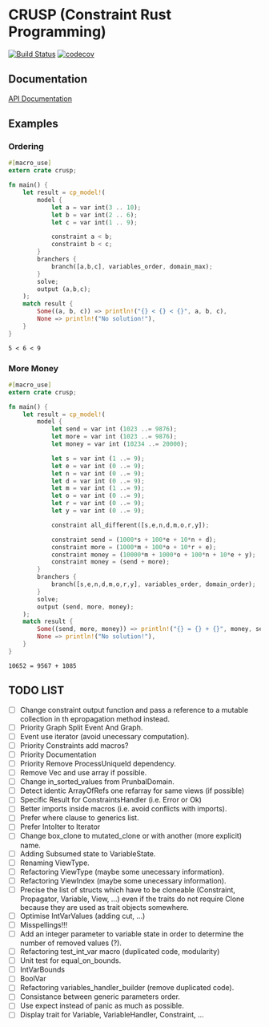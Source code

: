 # CRUSP (Constraint Rust Programming)

[![Build Status](https://travis-ci.org/VincentVigneron/crusp.svg?branch=master)](https://travis-ci.org/VincentVigneron/crusp)
[![codecov](https://codecov.io/gh/VincentVigneron/crusp/branch/master/graph/badge.svg)](https://codecov.io/gh/VincentVigneron/crups)

## Documentation
[API Documentation](https://vincentvigneron.github.io/crusp/)

## Examples

### Ordering
```rust
#[macro_use]
extern crate crusp;

fn main() {
    let result = cp_model!(
        model {
            let a = var int(3 .. 10);
            let b = var int(2 .. 6);
            let c = var int(1 .. 9);

            constraint a < b;
            constraint b < c;
        }
        branchers {
            branch([a,b,c], variables_order, domain_max);
        }
        solve;
        output (a,b,c);
    );
    match result {
        Some((a, b, c)) => println!("{} < {} < {}", a, b, c),
        None => println!("No solution!"),
    }
}
```

```
5 < 6 < 9
```

### More Money
```rust
#[macro_use]
extern crate crusp;

fn main() {
    let result = cp_model!(
        model {
            let send = var int (1023 ..= 9876);
            let more = var int (1023 ..= 9876);
            let money = var int (10234 ..= 20000);

            let s = var int (1 ..= 9);
            let e = var int (0 ..= 9);
            let n = var int (0 ..= 9);
            let d = var int (0 ..= 9);
            let m = var int (1 ..= 9);
            let o = var int (0 ..= 9);
            let r = var int (0 ..= 9);
            let y = var int (0 ..= 9);

            constraint all_different([s,e,n,d,m,o,r,y]);

            constraint send = (1000*s + 100*e + 10*n + d);
            constraint more = (1000*m + 100*o + 10*r + e);
            constraint money = (10000*m + 1000*o + 100*n + 10*e + y);
            constraint money = (send + more);
        }
        branchers {
            branch([s,e,n,d,m,o,r,y], variables_order, domain_order);
        }
        solve;
        output (send, more, money);
    );
    match result {
        Some((send, more, money)) => println!("{} = {} + {}", money, send, more),
        None => println!("No solution!"),
    }
}
```

```
10652 = 9567 + 1085
```

## TODO LIST
- [ ] Change constraint output function and pass a reference to a mutable collection in th epropagation method instead.
- [ ] Priority Graph Split Event And Graph.
- [ ] Event use iterator (avoid unecessary computation).
- [ ] Priority Constraints add macros?
- [ ] Priority Documentation
- [ ] Priority Remove ProcessUniqueId dependency.
- [ ] Remove Vec and use array if possible.
- [ ] Change in\_sorted\_values from PrunbalDomain.
- [ ] Detect identic ArrayOfRefs one refarray for same views (if possible)
- [ ] Specific Result for ConstraintsHandler (i.e. Error or Ok)
- [ ] Better imports inside macros (i.e. avoid conflicts with imports).
- [ ] Prefer where clause to generics list.
- [ ] Prefer IntoIter to Iterator
- [ ] Change box\_clone to mutated\_clone or with another (more explicit) name.
- [ ] Adding Subsumed state to VariableState.
- [ ] Renaming ViewType.
- [ ] Refactoring ViewType (maybe some unecessary information).
- [ ] Refactoring ViewIndex (maybe some unecessary information).
- [ ] Precise the list of structs which have to be cloneable (Constraint, Propagator, Variable, View, ...) even if the traits do not require Clone because they are used as trait objects somewhere.
- [ ] Optimise IntVarValues (adding cut, ...)
- [ ] Misspellings!!!
- [ ] Add an integer parameter to variable state in order to determine the number of removed values (?).
- [ ] Refactoring test\_int\_var macro (duplicated code, modularity)
- [ ] Unit test for equal\_on\_bounds.
- [ ] IntVarBounds
- [ ] BoolVar
- [ ] Refactoring variables\_handler\_builder (remove duplicated code).
- [ ] Consistance between generic parameters order.
- [ ] Use expect instead of panic as much as possible.
- [ ] Display trait for Variable, VariableHandler, Constraint, ...
